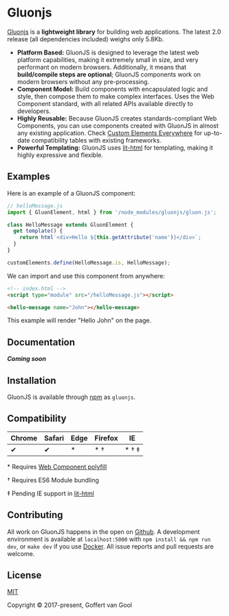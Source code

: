 # Gluonjs

[Gluonjs](https://gluonjs.ruph.in/) is a **lightweight library** for building web applications. The latest 2.0 release (all dependencies included) weighs only 5.8Kb.


* **Platform Based:** GluonJS is designed to leverage the latest web platform capabilities, making it extremely small in size, and very performant on modern browsers. Additionally, it means that __build/compile steps are optional__; GluonJS components work on modern browsers without any pre-processing.
* **Component Model:** Build components with encapsulated logic and style, then compose them to make complex interfaces. Uses the Web Component standard, with all related APIs available directly to developers.
* **Highly Reusable:** Because GluonJS creates standards-compliant Web Components, you can use components created with GluonJS in almost any existing application. Check [Custom Elements Everywhere](https://custom-elements-everywhere.com/) for up-to-date compatibility tables with existing frameworks.
* **Powerful Templating:** GluonJS uses [lit-html](https://github.com/PolymerLabs/lit-html) for templating, making it highly expressive and flexible.


## Examples

Here is an example of a GluonJS component:

```javascript
// helloMessage.js
import { GluonElement, html } from '/node_modules/gluonjs/gluon.js';

class HelloMessage extends GluonElement {
  get template() {
    return html`<div>Hello ${this.getAttribute('name')}</div>`;
  }
}

customElements.define(HelloMessage.is, HelloMessage);
```

We can import and use this component from anywhere:

```html
<!-- index.html -->
<script type="module" src="/helloMessage.js"></script>

<hello-message name="John"></hello-message>
```

This example will render "Hello John" on the page.


## Documentation

***Coming soon***


## Installation

GluonJS is available through [npm](https://www.npmjs.com) as `gluonjs`.


## Compatibility

| Chrome | Safari | Edge | Firefox  | IE |
|--------|--------|------|----------|----|
| ✔      | ✔     | *    | * †      | * † ‡|

\* Requires [Web Component polyfill](https://www.webcomponents.org/polyfills/)

† Requires ES6 Module bundling

‡ Pending IE support in [lit-html](https://github.com/PolymerLabs/lit-html)




## Contributing
All work on GluonJS happens in the open on [Github](https://github.com/ruphin/gluonjs). A development environment is available at `localhost:5000` with `npm install && npm run dev`, or `make dev` if you use [Docker](https://www.docker.com/). All issue reports and pull requests are welcome.


## License

[MIT](http://opensource.org/licenses/MIT)

Copyright © 2017-present, Goffert van Gool
